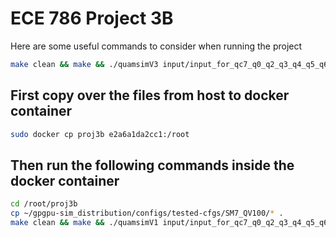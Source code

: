 # ECE 786 Project 3B

Here are some useful commands to consider when running the project

```sh
make clean && make && ./quamsimV3 input/input_for_qc7_q0_q2_q3_q4_q5_q6.txt 
```

## First copy over the files from host to docker container

```sh
sudo docker cp proj3b e2a6a1da2cc1:/root
```

## Then run the following commands inside the docker container

```sh
cd /root/proj3b
cp ~/gpgpu-sim_distribution/configs/tested-cfgs/SM7_QV100/* .
make clean && make && ./quamsimV1 input/input_for_qc7_q0_q2_q3_q4_q5_q6.txt 
```
